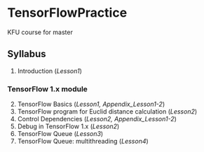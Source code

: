 # TensorFlowPractice
KFU course for master

## Syllabus
1. Introduction (*Lesson1*)
### TensorFlow 1.x module
2. TensorFlow Basics (*Lesson1, Appendix_Lesson1-2*)
3. TensorFlow program for Euclid distance calculation (*Lesson2*)
4. Control Dependencies (*Lesson2, Appendix_Lesson1-2*)
5. Debug in TensorFlow 1.x (*Lesson2*)
6. TensorFlow Queue (*Lesson3*)
7. TensorFlow Queue: multithreading (*Lesson4*)
